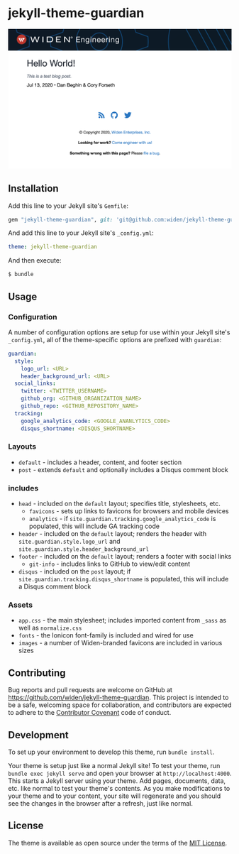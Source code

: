 # jekyll-theme-guardian

![jekyll-theme-guardian preview](/screenshot.png)

## Installation

Add this line to your Jekyll site's `Gemfile`:

```ruby
gem "jekyll-theme-guardian", git: 'git@github.com:widen/jekyll-theme-guardian.git', branch: "master"
```

And add this line to your Jekyll site's `_config.yml`:

```yaml
theme: jekyll-theme-guardian
```

And then execute:

```bash
$ bundle
```

## Usage

### Configuration

A number of configuration options are setup for use within your Jekyll site's `_config.yml`, all of the theme-specific options are prefixed with `guardian`:

```yaml
guardian:
  style:
    logo_url: <URL>
    header_background_url: <URL>
  social_links:
    twitter: <TWITTER_USERNAME>
    github_org: <GITHUB_ORGANIZATION_NAME>
    github_repo: <GITHUB_REPOSITORY_NAME>
  tracking:
    google_analytics_code: <GOOGLE_ANANLYTICS_CODE>
    disqus_shortname: <DISQUS_SHORTNAME>
```

### Layouts

* `default` - includes a header, content, and footer section
* `post` - extends `default` and optionally includes a Disqus comment block

### includes

* `head` - included on the `default` layout; specifies title, stylesheets, etc.
  * `favicons` - sets up links to favicons for browsers and mobile devices
  * `analytics` - if `site.guardian.tracking.google_analytics_code` is populated, this will include GA tracking code
* `header` - included on the `default` layout; renders the header with `site.guardian.style.logo_url` and `site.guardian.style.header_background_url`
* `footer` - included on the `default` layout; renders a footer with social links
  * `git-info` - includes links to GitHub to view/edit content
* `disqus` - included on the `post` layout; if `site.guardian.tracking.disqus_shortname` is populated, this will include a Disqus comment block

### Assets

* `app.css` - the main stylesheet; includes imported content from `_sass` as well as `normalize.css`
* `fonts` - the Ionicon font-family is included and wired for use
* `images` - a number of Widen-branded favicons are included in various sizes

## Contributing

Bug reports and pull requests are welcome on GitHub at https://github.com/widen/jekyll-theme-guardian. This project is intended to be a safe, welcoming space for collaboration, and contributors are expected to adhere to the [Contributor Covenant](http://contributor-covenant.org) code of conduct.

## Development

To set up your environment to develop this theme, run `bundle install`.

Your theme is setup just like a normal Jekyll site! To test your theme, run `bundle exec jekyll serve` and open your browser at `http://localhost:4000`. This starts a Jekyll server using your theme. Add pages, documents, data, etc. like normal to test your theme's contents. As you make modifications to your theme and to your content, your site will regenerate and you should see the changes in the browser after a refresh, just like normal.

## License

The theme is available as open source under the terms of the [MIT License](https://opensource.org/licenses/MIT).
